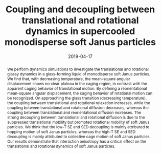---
title: Coupling and decoupling between translational and rotational dynamics in supercooled monodisperse soft Janus particles
authors:
- Qing-Zhi Zou
- Zhan-Wei Li
- 朱有亮
- Zhao-Yan Sun
date: '2019-04-17'
doi: 10.1039/C9SM00165D
publish_types: 期刊文章
publication: Soft Matter
publication_short: Soft Matter
abstract: We perform dynamics simulations to investigate the  translational and rotational glassy dynamics in a glass-forming liquid  of monodisperse soft Janus particles. We find that, with decreasing  temperature, the mean-square angular displacement shows no clear plateau  in the caging region, in contrast with the apparent caging behavior of  translational motion. By defining a reorientational mean-square angular  displacement, the caging behavior of rotational motion can be  recognized. On approaching the glass transition (decreasing  temperature), the coupling between translational and rotational  relaxation increases, while the coupling between translational and  rotational diffusion decreases, whereas the coupling between  translational and reorientational diffusion increases. The strong  decoupling between translational and rotational diffusion is due to the  suppressed translational mobility but promoted rotational mobility of  soft Janus particles. We think that the low-T SE and SED decoupling is  mainly attributed to hopping motion of soft Janus particles, whereas the  high-T SE and SED decoupling is mainly attributed to collective cage  motion of soft Janus particles. Our results demonstrate that interaction  anisotropy has a critical effect on the translational and rotational  dynamics of soft Janus particles.
url_pdf: https://pubs.rsc.org/en/content/articlelanding/2019/sm/c9sm00165d
---